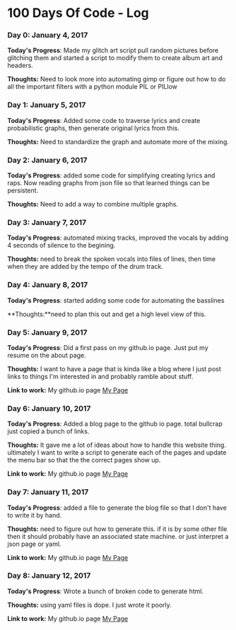 # 100 Days Of Code - Log

### Day 0: January 4, 2017

**Today's Progress**: Made my glitch art script pull random pictures before glitching them and started a script to modify them to create album art and headers.

**Thoughts:** Need to look more into automating gimp or figure out how to do all the important filters with a python module PIL or PILlow


### Day 1: January 5, 2017

**Today's Progress**: Added some code to traverse lyrics and create probabilistic graphs, then generate original lyrics from this.

**Thoughts:** Need to standardize the graph and automate more of the mixing.



### Day 2: January 6, 2017

**Today's Progress**: added some code for simplifying creating lyrics and raps. Now reading graphs from json file so that learned things can be persistent.

**Thoughts:** Need to add a way to combine multiple graphs.



### Day 3: January 7, 2017

**Today's Progress**: automated mixing tracks, improved the vocals by adding 4 seconds of silence to the begining.

**Thoughts:** need to break the spoken vocals into files of lines, then time when they are added by the tempo of the drum track.



### Day 4: January 8, 2017

**Today's Progress**: started adding some code for automating the basslines

**Thoughts:**need to plan this out and get a high level view of this.


### Day 5: January 9, 2017

**Today's Progress**: Did a first pass on my github.io page. Just put my resume on the about page.

**Thoughts:** I want to have a page that is kinda like a blog where I just post links to things I'm interested in and probably ramble about stuff.

**Link to work:** My github.io page [My Page](http://capalmer1013.github.io)


### Day 6: January 10, 2017

**Today's Progress**: Added a blog page to the github io page. total bullcrap just copied a bunch of links.

**Thoughts:** It gave me a lot of ideas about how to handle this website thing. ultimately I want to write a script to generate each of the pages and update the menu bar so that the the correct pages show up.

**Link to work:** My github.io page [My Page](http://capalmer1013.github.io)

### Day 7: January 11, 2017

**Today's Progress**: added a file to generate the blog file so that I don't have to write it by hand.

**Thoughts:** need to figure out how to generate this. if it is by some other file then it should probably have an associated state machine. or just interpret a json page or yaml.

**Link to work:** My github.io page [My Page](http://capalmer1013.github.io)

### Day 8: January 12, 2017

**Today's Progress**: Wrote a bunch of broken code to generate html.

**Thoughts:** using yaml files is dope. I just wrote it poorly.

**Link to work:** My github.io page [My Page](http://capalmer1013.github.io)
